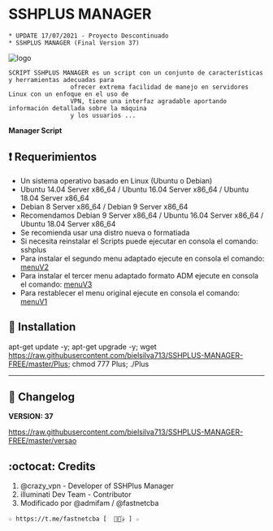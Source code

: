 ﻿# SSHPLUS MANAGER
```
* UPDATE 17/07/2021 - Proyecto Descontinuado
* SSHPLUS MANAGER (Final Version 37)
```
![logo](https://github.com/bielsilva713/SSHPLUS-MANAGER-FREE/blob/master/Imagenes/SSHPLUS_MANAGER.jpg)

```
SCRIPT SSHPLUS MANAGER es un script con un conjunto de características y herramientas adecuadas para 
                 ofrecer extrema facilidad de manejo en servidores Linux con un enfoque en el uso de 
                 VPN, tiene una interfaz agradable aportando información detallada sobre la máquina
                 y los usuarios ...
```

**Manager Script**

## :heavy_exclamation_mark: Requerimientos

* Un sistema operativo basado en Linux (Ubuntu o Debian)
* Ubuntu 14.04 Server x86_64 / Ubuntu 16.04 Server x86_64 / Ubuntu 18.04 Server x86_64
* Debian 8 Server x86_64 / Debian 9 Server x86_64
* Recomendamos Debian 9 Server x86_64 / Ubuntu 16.04 Server x86_64 / Ubuntu 18.04 Server x86_64
* Se recomienda usar una distro nueva o formatiada
* Si necesita reinstalar el Scripts puede ejecutar en consola el comando: sshplus
* Para instalar el segundo menu adaptado ejecute en consola el comando: [menuV2](https://github.com/bielsilva713/SSHPLUS-MANAGER-FREE/blob/master/Imagenes/Update_menuV2.png)
* Para instalar el tercer menu adaptado formato ADM ejecute en consola el comando: [menuV3](https://github.com/bielsilva713/SSHPLUS-MANAGER-FREE/blob/master/Imagenes/Update_menuV3.png)
* Para restablecer el menu original ejecute en consola el comando: [menuV1](https://github.com/bielsilva713/SSHPLUS-MANAGER-FREE/blob/master/Imagenes/SSHPLUS_MANAGER.jpg)

## :book: Installation

apt-get update -y; apt-get upgrade -y; wget https://raw.githubusercontent.com/bielsilva713/SSHPLUS-MANAGER-FREE/master/Plus; chmod 777 Plus; ./Plus

-------------------------------------------------------------------------------

## :scroll: Changelog

**VERSION: 37**

https://raw.githubusercontent.com/bielsilva713/SSHPLUS-MANAGER-FREE/master/versao

## :octocat: Credits

1. @crazy_vpn - Developer of SSHPlus Manager
2. illuminati Dev Team - Contributor 
3. Modificado por @admifam / @fastnetcba

```
☆ https://t.me/fastnetcba [  ⃘⃤꙰✰ ] ☆
```
